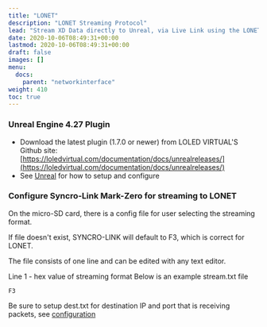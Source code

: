 ```yaml
---
title: "LONET"
description: "LONET Streaming Protocol"
lead: "Stream XD Data directly to Unreal, via Live Link using the LONET open source plugin"
date: 2020-10-06T08:49:31+00:00
lastmod: 2020-10-06T08:49:31+00:00
draft: false
images: []
menu:
  docs:
    parent: "networkinterface"
weight: 410
toc: true
---
```


### Unreal Engine 4.27 Plugin

- Download the latest plugin (1.7.0 or newer) from LOLED VIRTUAL'S Github site: [https://loledvirtual.com/documentation/docs/unrealreleases/](https://loledvirtual.com/documentation/docs/unrealreleases/)
- See [Unreal](/docs/gettingstarted/unreal/) for how to setup and configure

### Configure Syncro-Link Mark-Zero for streaming to LONET

On the micro-SD card, there is a config file for user selecting the streaming format.

If file doesn't exist, SYNCRO-LINK will default to F3, which is correct for LONET.

The file consists of one line and can be edited with any text editor.

Line 1 - hex value of streaming format
Below is an example stream.txt file

```plaintext
F3
```

Be sure to setup dest.txt for destination IP and port that is receiving packets, see  [configuration](/docs/gettingstarted/configuration/)
